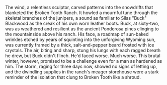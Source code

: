 The wind, a relentless sculptor, carved patterns into the snowdrifts that blanketed the Broken Tooth Ranch.  It howled a mournful tune through the skeletal branches of the junipers, a sound as familiar to Silas "Buck" Blackwood as the creak of his own worn leather boots.  Buck, at sixty-two, was as weathered and resilient as the ancient Ponderosa pines clinging to the mountainside above his ranch. His face, a roadmap of sun-baked wrinkles etched by years of squinting into the unforgiving Wyoming sun, was currently framed by a thick, salt-and-pepper beard frosted with ice crystals.  The air, biting and sharp, stung his lungs with each ragged breath he drew, but Buck didn't flinch.  He'd faced worse. Much worse. This brutal winter, however, promised to be a challenge even for a man as hardened as him. The storm, raging for three days now, showed no signs of letting up, and the dwindling supplies in the ranch's meager storehouse were a stark reminder of the isolation that clung to Broken Tooth like a shroud.
